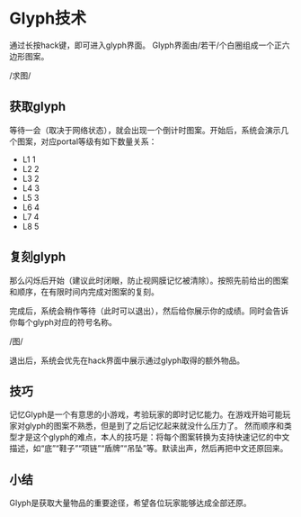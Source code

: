 Glyph技术
========
通过长按hack键，即可进入glyph界面。
Glyph界面由/若干/个白圈组成一个正六边形图案。

/求图/

获取glyph
----------
等待一会（取决于网络状态），就会出现一个倒计时图案。开始后，系统会演示几个图案，对应portal等级有如下数量关系：

+ L1 1
+ L2 2
+ L3 2
+ L4 3
+ L5 3
+ L6 4
+ L7 4
+ L8 5

复刻glyph
----------

那么闪烁后开始（建议此时闭眼，防止视网膜记忆被清除）。按照先前给出的图案和顺序，在有限时间内完成对图案的复刻。

完成后，系统会稍作等待（此时可以退出），然后给你展示你的成绩。同时会告诉你每个glyph对应的符号名称。

/图/

退出后，系统会优先在hack界面中展示通过glyph取得的额外物品。

技巧
----------
记忆Glyph是一个有意思的小游戏，考验玩家的即时记忆能力。在游戏开始可能玩家对glyph的图案不熟悉，但是到了之后记忆起来就没什么压力了。
然而顺序和类型才是这个glyph的难点，本人的技巧是：将每个图案转换为支持快速记忆的中文描述，如“底”“鞋子”“项链”“盾牌”“吊坠”等。默读出声，然后再把中文还原回来。

小结
------
Glyph是获取大量物品的重要途径，希望各位玩家能够达成全部还原。
